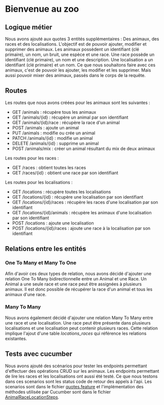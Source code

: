 # Bienvenue au zoo
## Logique métier
Nous avons ajouté aux quotes 3 entités supplémentaires : Des animaux, des races et
des localisations. L'objectif est de pouvoir ajouter, modifier et supprimer des animaux.
Les animaux possèdent un identifiant (clé primaire), un nom, un bruit, une espèce et une race.
Une race possède un identifiant (clé primaire), un nom et une description.
Une localisation a un identifiant (clé primaire) et un nom.
Ce que nous souhaitons faire avec ces animaux, c'est de pouvoir les ajouter, les modifier et les supprimer.
Mais aussi pouvoir mixer des animaux, passés dans le corps de la requête.

## Routes
Les routes que nous avons créées pour les animaux sont les suivantes :
- GET /animals : récupère tous les animaux
- GET /animals/{id} : récupère un animal par son identifiant
- GET /animals/{id}/race : récupère la race d'un animal
- POST /animals : ajoute un animal
- PUT /animals : modifie ou crée un animal
- PATCH /animals/{id} : modifie un animal
- DELETE /animals/{id} : supprime un animal
- POST /animals/mix : créer un animal résultant du mix de deux animaux

Les routes pour les races :
- GET /races : obtient toutes les races
- GET /races/{id} : obtient une race par son identifiant

Les routes pour les localisations :
- GET /locations : récupère toutes les localisations
- GET /locations/{id} : récupère une localisation par son identifiant
- GET /locations/{id}/races : récupère les races d'une localisation par son identifiant
- GET /locations/{id}/animals : récupère les animaux d'une localisation par son identifiant
- POST /locations : ajoute une localisation
- POST /locations/{id}/races : ajoute une race à la localisation par son identifiant

## Relations entre les entités
### One To Many et Many To One
Afin d'avoir ces deux types de relation, nous avons décidé d'ajouter une relation One To Many
bidirectionnelle entre un Animal et une Race. Un Animal a une seule race et une race peut
être assignées à plusieurs animaux. Il est donc possible de récupérer la race d'un animal et
tous les animaux d'une race.

### Many To Many
Nous avons également décidé d'ajouter une relation Many To Many entre une race et une localisation.
Une race peut être présente dans plusieurs localisations et une localisation peut contenir plusieurs races.
Cette relation implique l'ajout d'une table *locations_races* qui référence les relations existantes.

## Tests avec cucumber
Nous avons ajouté des scénarios pour tester les endpoints permettant d'effectuer des opérations
CRUD sur les animaux. Les endpoints permettant de lire les races et les localisations ont aussi été
testé. Ce que nous testons dans ces scenarios sont les status code de retour des appels à l'api.
Les scenarios sont dans le fichier [quotes.feature](quotes-spec/src/test/resources/features/quotes.feature) et
l'implémentation des méthodes utilisée par Cucumber sont dans le fichier
[AnimalRaceLocationSteps](quotes-spec/src/test/java/ch/heig/quotes/spec/AnimalRaceLocationSteps.java).